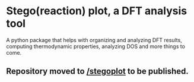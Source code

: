 # Stego(reaction) plot, a DFT analysis tool

A python package that helps with organizing and analyzing DFT results, computing thermodynamic properties, 
analyzing DOS and more things to come.

## Repository moved to [/stegoplot](https://github.com/sebagodoy/stegoplot) to be published.

